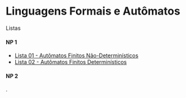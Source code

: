 # Linguagens Formais e Autômatos


Listas
#### NP 1
* [Lista 01 - Autômatos Finitos Não-Determinísticos](lfa_files/listas/01/lista01LFA.pdf)
* [Lista 02 - Autômatos Finitos Determinísticos](lfa_files/listas/02/lista02LFA.pdf)


#### NP 2

<!--* [Lista 03 - Expressões Regulares](lfa_files/listas/03/lista03LFA.pdf)
* [Lista 04 - Gramática Livre de Contexto](lfa_files/listas/04/lista04LFA.pdf)
* [Lista 05 - Autômatos Finitos Não Determinísticos Com Pilha](lfa_files/listas/05/lista05LFA.pdf)
-->



.
